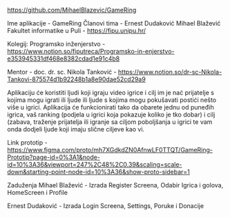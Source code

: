 https://github.com/MihaelBlazevic/GameRing

Ime aplikacije - GameRing
Članovi tima - Ernest Dudaković
Mihael Blažević
Fakultet informatike u Puli - https://fipu.unipu.hr/

Kolegij: Programsko inženjerstvo - https://www.notion.so/fiputreca/Programsko-in-enjerstvo-e353945331df468e8382cdad1e91c4b8

Mentor - doc. dr. sc. Nikola Tanković - https://www.notion.so/dr-sc-Nikola-Tankovi-875574d1b92248b1a8e90dae52cd29a9

Aplikaciju će koristiti ljudi koji igraju video igrice i cilj im je nać prijatelje s kojima mogu igrati ili ljude ili ljude s kojima mogu pokušavati postići nešto više u igrici.
Aplikacija će funkcionirati tako da obarete jednu od puneđih igrica, vaš ranking (podjela u igrici koja pokazuje koliko je tko dobar) i cilj (zabava, traženje prijatelja ili igranje sa ciljom poboljšanja u igrici te vam onda dodjeli ljude koji imaju slične ciljeve kao vi.

Link prototip - https://www.figma.com/proto/mh7XGdkdZN0AfnwLF0TTQT/GameRing-Prototip?page-id=0%3A1&node-id=10%3A36&viewport=247%2C48%2C0.39&scaling=scale-down&starting-point-node-id=10%3A36&show-proto-sidebar=1

Zaduženja
Mihael Blažević - Izrada Register Screena, Odabir Igrica i golova, HomeScreen i Profile

Ernest Dudaković - Izrada Login Screena, Settings, Poruke i Donacije
